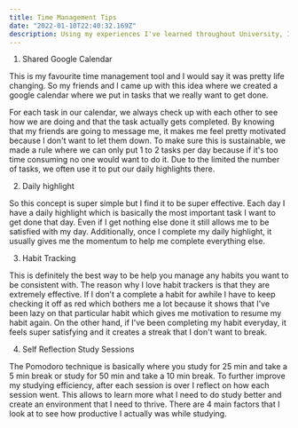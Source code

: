 ```yaml
---
title: Time Management Tips
date: "2022-01-10T22:40:32.169Z"
description: Using my experiences I've learned throughout University, I'll dive a little bit into how I manage my day and also some productivity techniques I really enjoy using.
---
```


1. Shared Google Calendar

This is my favourite time management tool and I would say it was pretty life changing. So my friends and I came up with this idea where we created a google calendar where we put in tasks that we really want to get done. 

For each task in our calendar, we always check up with each other to see how we are doing and that the task actually gets completed. By knowing that my friends are going to message me, it makes me feel pretty motivated because I don't want to let them down. To make sure this is sustainable, we made a rule where we can only put 1 to 2 tasks per day because if it's too time consuming no one would want to do it. Due to the limited the number of tasks, we often use it to put our daily highlights there. 

2. Daily highlight

So this concept is super simple but I find it to be super effective. Each day I have a daily highlight which is basically the most important task I want to get done that day. Even if I get nothing else done it still allows me to be satisfied with my day. Additionally, once I complete my daily highlight, it usually gives me the momentum to help me complete everything else.

3. Habit Tracking

This is definitely the best way to be help you manage any habits you want to be consistent with.  The reason why I love habit trackers is that they are extremely effective. If I don't a complete a habit for awhile I have to keep checking it off as red which bothers me a lot because it shows that I've been lazy on that particular habit which gives me motivation to resume my habit again. On the other hand, if I've been completing my habit everyday, it feels super satisfying and it creates a streak that I don't want to break. 

4. Self Reflection Study Sessions

The Pomodoro technique is basically where you study for 25 min and take a 5 min break or study for 50 min and take a 10 min break. To further improve my studying efficiency, after each session is over I reflect on how each session went. This allows to learn more what I need to do study better and create an environment that I need to thrive. There are 4 main factors that I look at to see how productive I actually was while studying.